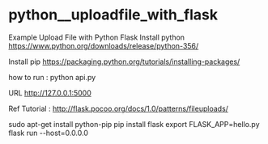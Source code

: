 # python__uploadfile_with_flask
Example Upload File with Python Flask
Install python https://www.python.org/downloads/release/python-356/

Install pip https://packaging.python.org/tutorials/installing-packages/

how to run : python api.py

URL
http://127.0.0.1:5000

Ref Tutorial : http://flask.pocoo.org/docs/1.0/patterns/fileuploads/

sudo apt-get install python-pip
pip install flask
export FLASK_APP=hello.py
flask run --host=0.0.0.0
